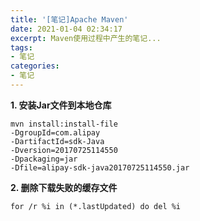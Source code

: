 ```yaml
---
title: '[笔记]Apache Maven'
date: 2021-01-04 02:34:17
excerpt: Maven使用过程中产生的笔记...
tags:
- 笔记
categories:
- 笔记
---
```


**1. 安装Jar文件到本地仓库**
```
mvn install:install-file 
-DgroupId=com.alipay 
-DartifactId=sdk-Java 
-Dversion=20170725114550 
-Dpackaging=jar 
-Dfile=alipay-sdk-java20170725114550.jar
```

**2. 删除下载失败的缓存文件**
```
for /r %i in (*.lastUpdated) do del %i
```

